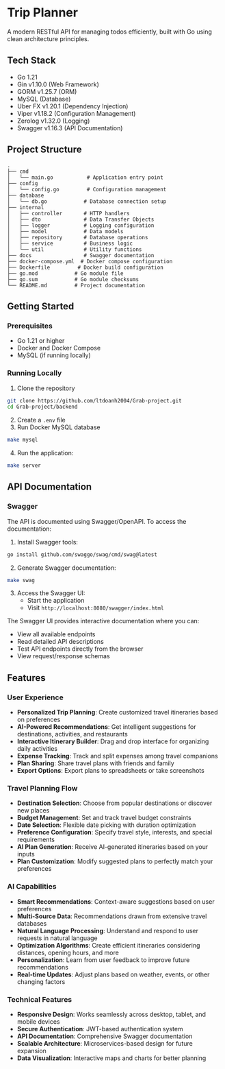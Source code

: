 # Trip Planner

A modern RESTful API for managing todos efficiently, built with Go using clean architecture principles.

## Tech Stack

- Go 1.21
- Gin v1.10.0 (Web Framework)
- GORM v1.25.7 (ORM)
- MySQL (Database)
- Uber FX v1.20.1 (Dependency Injection)
- Viper v1.18.2 (Configuration Management)
- Zerolog v1.32.0 (Logging)
- Swagger v1.16.3 (API Documentation)

## Project Structure

```
.
├── cmd
│   └── main.go           # Application entry point
├── config
│   └── config.go         # Configuration management
├── database
│   └── db.go            # Database connection setup
├── internal
│   ├── controller       # HTTP handlers
│   ├── dto              # Data Transfer Objects
│   ├── logger           # Logging configuration
│   ├── model            # Data models
│   ├── repository       # Database operations
│   ├── service          # Business logic
│   └── util             # Utility functions
├── docs                 # Swagger documentation
├── docker-compose.yml  # Docker compose configuration
├── Dockerfile         # Docker build configuration
├── go.mod            # Go module file
├── go.sum            # Go module checksums
└── README.md         # Project documentation
```

## Getting Started

### Prerequisites

- Go 1.21 or higher
- Docker and Docker Compose
- MySQL (if running locally)

<!-- ### Running with Docker

1. Clone the repository:
```bash
git clone https://github.com/ltdoanh2004/Grab-project.git
cd Grab-project/backend
```

2. Start the application using Docker Compose:
```bash
docker-compose up -d
```

The application will be available at `http://localhost:8080` -->

### Running Locally

1. Clone the repository
```bash
git clone https://github.com/ltdoanh2004/Grab-project.git
cd Grab-project/backend
```
2. Create a `.env` file
3. Run Docker MySQL database
```bash
make mysql
```
4. Run the application:
```bash
make server
```

## API Documentation

### Swagger

The API is documented using Swagger/OpenAPI. To access the documentation:

1. Install Swagger tools:
```bash
go install github.com/swaggo/swag/cmd/swag@latest
```

2. Generate Swagger documentation:
```bash
make swag
```

3. Access the Swagger UI:
   - Start the application
   - Visit `http://localhost:8080/swagger/index.html`

The Swagger UI provides interactive documentation where you can:
- View all available endpoints
- Read detailed API descriptions
- Test API endpoints directly from the browser
- View request/response schemas

## Features
### User Experience
- **Personalized Trip Planning**: Create customized travel itineraries based on preferences
- **AI-Powered Recommendations**: Get intelligent suggestions for destinations, activities, and restaurants
- **Interactive Itinerary Builder**: Drag and drop interface for organizing daily activities
- **Expense Tracking**: Track and split expenses among travel companions
- **Plan Sharing**: Share travel plans with friends and family
- **Export Options**: Export plans to spreadsheets or take screenshots

### Travel Planning Flow
- **Destination Selection**: Choose from popular destinations or discover new places
- **Budget Management**: Set and track travel budget constraints
- **Date Selection**: Flexible date picking with duration optimization
- **Preference Configuration**: Specify travel style, interests, and special requirements
- **AI Plan Generation**: Receive AI-generated itineraries based on your inputs
- **Plan Customization**: Modify suggested plans to perfectly match your preferences

### AI Capabilities
- **Smart Recommendations**: Context-aware suggestions based on user preferences
- **Multi-Source Data**: Recommendations drawn from extensive travel databases
- **Natural Language Processing**: Understand and respond to user requests in natural language
- **Optimization Algorithms**: Create efficient itineraries considering distances, opening hours, and more
- **Personalization**: Learn from user feedback to improve future recommendations
- **Real-time Updates**: Adjust plans based on weather, events, or other changing factors

### Technical Features
- **Responsive Design**: Works seamlessly across desktop, tablet, and mobile devices
- **Secure Authentication**: JWT-based authentication system
- **API Documentation**: Comprehensive Swagger documentation
- **Scalable Architecture**: Microservices-based design for future expansion
- **Data Visualization**: Interactive maps and charts for better planning

